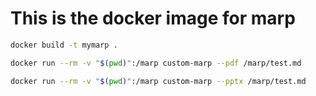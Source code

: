 # This is the docker image for marp
```bash
docker build -t mymarp .
```
```bash
docker run --rm -v "$(pwd)":/marp custom-marp --pdf /marp/test.md
```
```bash
docker run --rm -v "$(pwd)":/marp custom-marp --pptx /marp/test.md
```